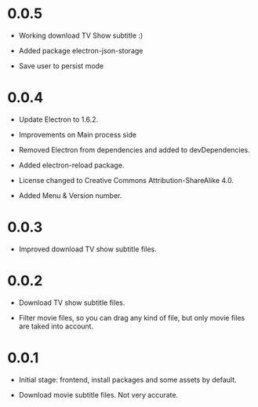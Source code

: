 0.0.5
=====

* Working download TV Show subtitle :)

* Added package electron-json-storage

* Save user to persist mode

0.0.4
=====

* Update Electron to 1.6.2.

* Improvements on Main process side

* Removed Electron from dependencies and added to devDependencies.

* Added electron-reload package.

* License changed to Creative Commons Attribution-ShareAlike 4.0.

* Added Menu & Version number.

0.0.3
=====

* Improved download TV show subtitle files.

0.0.2
=====

* Download TV show subtitle files.

* Filter movie files, so you can drag any kind of file, but only movie files are taked into account.

0.0.1
=====

* Initial stage: frontend, install packages and some assets by default.

* Download movie subtitle files. Not very accurate.
